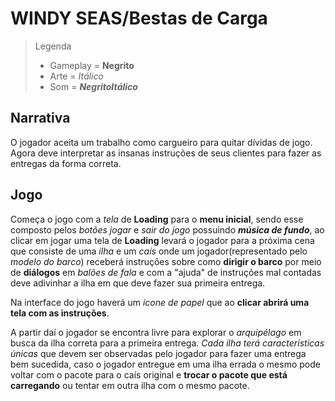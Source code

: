 <!-- markdownlint-disable MD013 -->

# WINDY SEAS/Bestas de Carga

> Legenda
>
> - Gameplay = **Negrito**
> - Arte = _Itálico_
> - Som = **_NegritoItálico_**

## Narrativa

O jogador aceita um trabalho como cargueiro para quitar dívidas de jogo. Agora deve interpretar as insanas instruções de seus clientes para fazer as entregas da forma correta.

## Jogo

Começa o jogo com a _tela_ de **Loading** para o **menu inicial**, sendo esse composto pelos _botões jogar_ e _sair do jogo_ possuindo **_música de fundo_**, ao clicar em jogar uma tela de **Loading** levará o jogador para a próxima cena que consiste de uma _ilha_ e um _caís_ onde um jogador(representado pelo _modelo do barco_) receberá instruções sobre como **dirigir o barco** por meio de **diálogos** em _balões de fala_ e com a "ajuda" de instruções mal contadas deve adivinhar a ilha em que deve fazer sua primeira entrega.

Na interface do jogo haverá um _ícone de papel_ que ao **clicar abrirá uma tela com as instruções**.

A partir daí o jogador se encontra livre para explorar o _arquipélago_ em busca da ilha correta para a primeira entrega. _Cada ilha terá características únicas_ que devem ser observadas pelo jogador para fazer uma entrega bem sucedida, caso o jogador entregue em uma ilha errada o mesmo pode voltar com o pacote para o caís original e **trocar o pacote que está carregando** ou tentar em outra ilha com o mesmo pacote.
